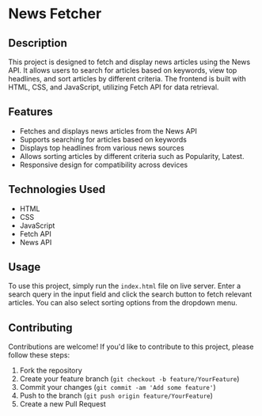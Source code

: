 # News Fetcher

## Description
This project is designed to fetch and display news articles using the News API. It allows users to search for articles based on keywords, view top headlines, and sort articles by different criteria. The frontend is built with HTML, CSS, and JavaScript, utilizing Fetch API for data retrieval.

## Features
- Fetches and displays news articles from the News API
- Supports searching for articles based on keywords
- Displays top headlines from various news sources
- Allows sorting articles by different criteria such as Popularity, Latest.
- Responsive design for compatibility across devices

## Technologies Used
- HTML
- CSS
- JavaScript
- Fetch API
- News API

## Usage
To use this project, simply run the `index.html` file on live server. Enter a search query in the input field and click the search button to fetch relevant articles. You can also select sorting options from the dropdown menu.


## Contributing
Contributions are welcome! If you'd like to contribute to this project, please follow these steps:
1. Fork the repository
2. Create your feature branch (`git checkout -b feature/YourFeature`)
3. Commit your changes (`git commit -am 'Add some feature'`)
4. Push to the branch (`git push origin feature/YourFeature`)
5. Create a new Pull Request

